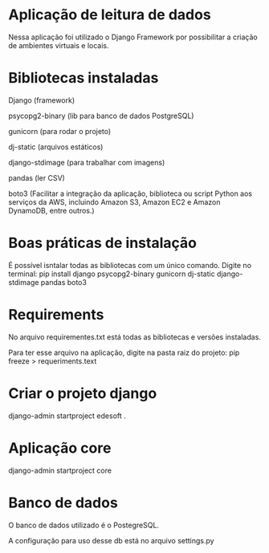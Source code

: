 # Aplicação de leitura de dados 

Nessa aplicação foi utilizado o Django Framework por possibilitar a criação de ambientes virtuais e locais. 

# Bibliotecas instaladas

Django (framework)

psycopg2-binary (lib para banco de dados PostgreSQL)

gunicorn (para rodar o projeto)

dj-static (arquivos estáticos)

django-stdimage (para trabalhar com imagens)

pandas (ler CSV)

boto3 (Facilitar a integração da aplicação, biblioteca ou script Python aos serviços da AWS, incluindo Amazon S3, Amazon EC2 e Amazon DynamoDB, entre outros.)

# Boas práticas de instalação

É possível isntalar todas as bibliotecas com um único comando. Digite no terminal: pip install django psycopg2-binary gunicorn dj-static django-stdimage pandas boto3 

# Requirements

No arquivo requirementes.txt está todas as bibliotecas e versões instaladas. 

Para ter esse arquivo na aplicação, digite na pasta raiz do projeto: pip freeze > requeriments.text 

# Criar o projeto django

django-admin startproject edesoft . 

# Aplicação core

django-admin startproject core 

# Banco de dados 

O banco de dados utilizado é o PostegreSQL. 

A configuração para uso desse db está no arquivo settings.py
